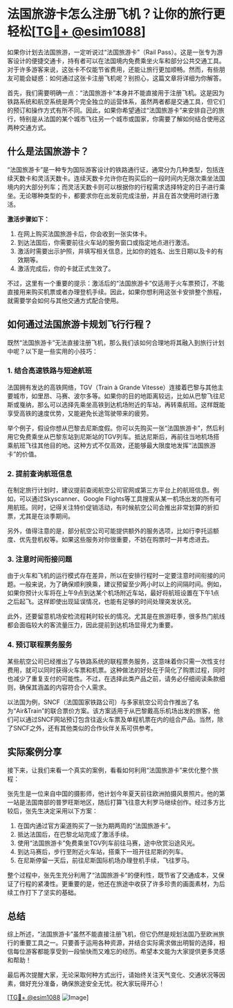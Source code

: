 # 法国旅游卡怎么注册飞机？让你的旅行更轻松[[TG💪+ @esim1088](https://t.me/s/esim1088)]

如果你计划去法国旅游，一定听说过“法国旅游卡”（Rail Pass）。这是一张专为游客设计的便捷交通卡，持有者可以在法国境内免费乘坐火车和部分公共交通工具。对于许多游客来说，这张卡不仅能节省费用，还能让旅行更加顺畅。然而，有些朋友可能会疑惑：如何通过这张卡注册飞机呢？别担心，这篇文章将详细为你解答。

首先，我们需要明确一点：“法国旅游卡”本身并不能直接用于注册飞机。这是因为铁路系统和航空系统是两个完全独立的运营体系，虽然两者都是交通工具，但它们的预订和操作方式有所不同。因此，如果你希望通过“法国旅游卡”来安排自己的旅行，特别是从法国的某个城市飞往另一个城市或国家，你需要了解如何结合使用这两种交通方式。

## 什么是法国旅游卡？

“法国旅游卡”是一种专为国际游客设计的铁路通行证，通常分为几种类型，包括连续天数卡和灵活天数卡。连续天数卡允许你在购买后的一段时间内无限次乘坐法国境内的大部分列车；而灵活天数卡则可以根据你的行程需求选择特定的日子进行乘坐。无论哪种类型的卡，都要求你在出发前完成注册，并且在首次使用时进行激活。

**激活步骤如下：**
1. 在网上购买法国旅游卡后，你会收到一张实体卡。
2. 到达法国后，你需要前往火车站的服务窗口或指定地点进行激活。
3. 激活时需要出示护照，并填写相关信息，比如你的姓名、出生日期以及卡的有效期等。
4. 激活完成后，你的卡就正式生效了。

不过，这里有一个重要的提示：激活后的“法国旅游卡”仅适用于火车票预订，不能直接用来购买机票或者办理登机手续。因此，如果你想利用这张卡安排整个旅程，就需要学会如何与其他交通方式配合使用。

## 如何通过法国旅游卡规划飞行行程？

既然“法国旅游卡”无法直接注册飞机，那么我们该如何合理地将其融入到旅行计划中呢？以下是一些实用的小技巧：

### 1. 结合高速铁路与短途航班

法国拥有发达的高铁网络，TGV（Train à Grande Vitesse）连接着巴黎与其他主要城市，如里昂、马赛、波尔多等。如果你的目的地距离较远，比如从巴黎飞往尼斯或戛纳，那么可以选择先乘坐高铁到达机场附近的车站，再转乘航班。这样既能享受高铁的速度优势，又能避免长途驾驶带来的疲劳。

举个例子，假设你想从巴黎去尼斯度假。你可以先购买一张“法国旅游卡”，然后利用它免费乘坐从巴黎东站到尼斯站的TGV列车。抵达尼斯后，再前往当地机场搭乘航班飞往其他目的地。这种方式不仅高效，还能够最大限度地发挥“法国旅游卡”的价值。

### 2. 提前查询航班信息

在制定旅行计划时，建议提前查阅航空公司官网或第三方平台上的航班信息。例如，可以通过Skyscanner、Google Flights等工具搜索从某一机场出发的所有可用航班。同时，记得关注特价促销活动，有时候航空公司会推出非常划算的折扣票，尤其是在淡季期间。

另外，值得注意的是，部分航空公司可能提供额外的服务选项，比如行李托运额度、优先登机权等。如果这些服务对你很重要，不妨在购票时一并考虑进去。

### 3. 注意时间衔接问题

由于火车和飞机的运行模式存在差异，所以在安排行程时一定要注意时间衔接的问题。一般来说，为了确保顺利换乘，建议预留至少两小时以上的间隔时间。例如，如果你预计火车将在上午9点到达某个机场附近车站，最好将航班设置在下午1点之后起飞。这样即使出现延误情况，也能有足够的时间处理突发状况。

此外，还要留意机场安检流程耗时较长的情况。尤其是在旅游旺季，很多热门航线都会面临较大的客流量压力，因此提前到达机场显得尤为重要。

### 4. 预订联程票务服务

某些航空公司已经推出了与铁路系统的联程票务服务，这意味着你只需一次性支付费用，就可以同时获得火车票和机票。这种做法的好处在于简化了购票过程，同时也减少了重复支付的可能性。不过，在选择此类产品之前，请务必仔细阅读条款细则，确保其涵盖的内容符合个人需求。

以法国为例，SNCF（法国国家铁路公司）与多家航空公司合作推出了名为“Air&Train”的联合票价方案。该方案适用于从巴黎戴高乐机场出发的旅客，他们可以通过SNCF网站预订包含往返火车票及单程机票在内的组合产品。当然，除了SNCF之外，还有其他类似的合作伙伴关系可供参考。

## 实际案例分享

接下来，让我们来看一个真实的案例，看看如何利用“法国旅游卡”来优化整个旅程：

张先生是一位来自中国的摄影师，他计划今年夏天前往欧洲拍摄风景照片。他的第一站是法国南部的普罗旺斯地区，随后打算飞往意大利罗马继续创作。经过多方比较后，张先生决定采用以下方案：

1. 在国内通过官方渠道购买了一张为期两周的“法国旅游卡”。
2. 抵达法国后，在巴黎北站完成了激活手续。
3. 使用“法国旅游卡”免费乘坐TGV列车前往马赛，途中欣赏沿途风光。
4. 到达马赛后，步行至附近火车站，搭乘下一班开往尼斯的列车。
5. 在尼斯停留一天后，前往尼斯国际机场办理登机手续，飞往罗马。

整个过程中，张先生充分利用了“法国旅游卡”的便利性，既节省了交通成本，又保证了行程的紧凑性。更重要的是，他还在旅途中收获了许多珍贵的画面素材，为后续工作打下了坚实的基础。

## 总结

综上所述，“法国旅游卡”虽然不能直接注册飞机，但它仍然是规划法国乃至欧洲旅行的重要工具之一。只要善于运用各种资源，并结合实际需求做出明智的选择，相信每位游客都能享受到一段愉快而又难忘的经历。希望本文能为大家提供更多灵感和帮助！

最后再次提醒大家，无论采取何种方式出行，请始终关注天气变化、交通状况等因素，做好充分准备，确保旅途安全无忧。祝大家玩得开心！

[[TG💪+ @esim1088](https://t.me/s/esim1088) ![Image](https://i.postimg.cc/4NQfJmqS/Snipaste-2025-05-13-00-14-12.png)]